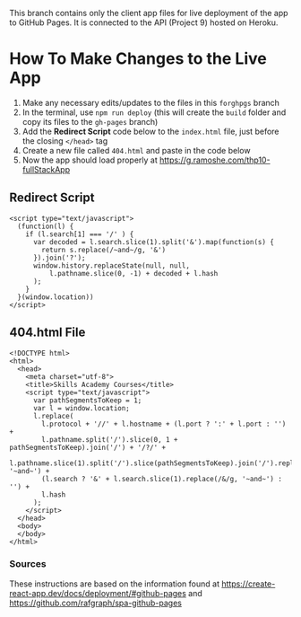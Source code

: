 This branch contains only the client app files for live deployment of the app to GitHub Pages. It is connected to the API (Project 9) hosted on Heroku.

# How To Make Changes to the Live App
 1. Make any necessary edits/updates to the files in this `forghpgs` branch
 2. In the terminal, use `npm run deploy` (this will create the `build` folder and copy its files to the `gh-pages` branch)
 3. Add the **Redirect Script** code below to the `index.html` file, just before the closing `</head>` tag
 4. Create a new file called `404.html` and paste in the code below
 5. Now the app should load properly at https://g.ramoshe.com/thp10-fullStackApp

 ## Redirect Script
 ```
 <script type="text/javascript">
   (function(l) {
     if (l.search[1] === '/' ) {
       var decoded = l.search.slice(1).split('&').map(function(s) { 
         return s.replace(/~and~/g, '&')
       }).join('?');
       window.history.replaceState(null, null,
           l.pathname.slice(0, -1) + decoded + l.hash
       );
     }
   }(window.location))
 </script>
 ```

 ## 404.html File
 ```
 <!DOCTYPE html>
 <html>
   <head>
     <meta charset="utf-8">
     <title>Skills Academy Courses</title>
     <script type="text/javascript">
       var pathSegmentsToKeep = 1;
       var l = window.location;
       l.replace(
         l.protocol + '//' + l.hostname + (l.port ? ':' + l.port : '') +
         l.pathname.split('/').slice(0, 1 + pathSegmentsToKeep).join('/') + '/?/' +
         l.pathname.slice(1).split('/').slice(pathSegmentsToKeep).join('/').replace(/&/g, '~and~') +
         (l.search ? '&' + l.search.slice(1).replace(/&/g, '~and~') : '') +
         l.hash
       );
     </script>
   </head>
   <body>
   </body>
 </html>
 ```

### Sources
These instructions are based on the information found at https://create-react-app.dev/docs/deployment/#github-pages and https://github.com/rafgraph/spa-github-pages
